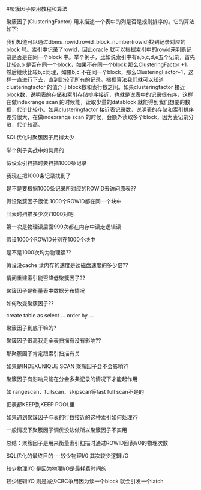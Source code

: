 #聚簇因子使用教程和算法

聚簇因子(ClusteringFactor) 用来描述一个表中的列是否是规则排序的。它的算法如下:

我们知道可以通过dbms_rowid.rowid_block_number(rowid)找到记录对应的block 号。索引中记录了rowid，因此oracle 就可以根据索引中的rowid来判断记录是否是在同一个block 中。举个例子，比如说索引中有a,b,c,d,e五个记录，首先比较a,b 是否在同一个block，如果不在同一个block 那么ClusteringFactor +1，然后继续比较b,c同理，如果b,c 不在同一个block，那么ClusteringFactor+1，这样一直进行下去，直到比较了所有的记录。根据算法我们就可以知道clusteringfactor 的值介于block数和表行数之间。如果clusteringfactor 接近block数，说明表的存储和索引存储排序接近，也就是说表中的记录很有序，这样在做indexrange scan 的时候能，读取少量的datablock 就能得到我们想要的数据，代价比较小。如果clusteringfactor 接近表记录数，说明表的存储和索引排序差异很大，在做indexrange scan 的时候，会额外读取多个block，因为表记录分散，代价较高。

SQL优化时聚簇因子用得太少

举个例子实战中如何用的

假设索引扫描时要扫描1000条记录

我现在把1000条记录找到了

是不是要根据1000条记录所对应的ROWID去访问原表??

假设聚簇因子很低 1000个ROWID都在同一个块中

回表时扫描多少次?1000对吧

第一次是物理读后面999次都在内存中读走逻辑读

假设1000个ROWID分别在1000个块中

是不是1000次均为物理读??

假设没cache 读内存的速度是读磁盘速度的多少倍??

请问重建索引能否降低聚簇因子??

聚簇因子是衡量表中数据分布情况

如何改变聚簇因子??

create table as select ... order by ...

聚簇因子到底干嘛的?

聚簇因子很高我走全表扫描有没有影响??

那聚簇因子肯定跟索引扫描有关

如果是INDEXUNIQUE SCAN 聚簇因子会不会影响??

聚簇因子有影响只能在分会多条记录的情况下才能起作用

如 rangescan、fullscan、skipscan等fast full scan不是的

把表都KEEP到KEEP POOL里

如果遇到聚簇因子与表的行数接近的这种索引如何处理??

一般情况下聚簇因子调优没法做所以聚簇因子不实用

总结：聚簇因子是用来衡量索引扫描时通过ROWID回表I/O的物理次数

SQL优化的最终目的---较少物理I/0 其次较少逻辑I/O

较少物理I/O 是因为物理I/O是最耗费时间的

较少逻辑I/O 则是减少CBC争用因为读一个block 就会引发一个latch